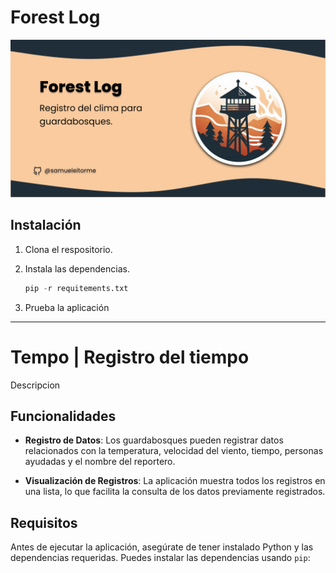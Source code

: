 # Forest Log

![Forest Log respository cover](media/forestlog-cover.png)


## Instalación 

1. Clona el respositorio. 
2. Instala las dependencias.

   ```python
   pip -r requitements.txt
   ```
3. Prueba la aplicación 


---

# Tempo | Registro del tiempo

Descripcion

## Funcionalidades

- **Registro de Datos**: Los guardabosques pueden registrar datos relacionados con la temperatura, velocidad del viento, tiempo, personas ayudadas y el nombre del reportero.

- **Visualización de Registros**: La aplicación muestra todos los registros en una lista, lo que facilita la consulta de los datos previamente registrados.

## Requisitos

Antes de ejecutar la aplicación, asegúrate de tener instalado Python y las dependencias requeridas. Puedes instalar las dependencias usando `pip`:


